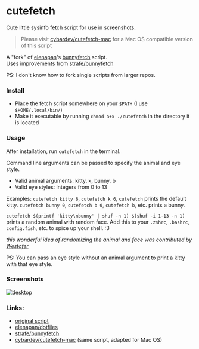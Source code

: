 # cutefetch
Cute little sysinfo fetch script for use in screenshots.

> Please visit [cybardev/cutefetch-mac](https://github.com/cybardev/cutefetch-mac/) for a Mac OS compatible version of this script

A "fork" of [elenapan](https://github.com/elenapan)'s [bunnyfetch](https://github.com/elenapan/dotfiles/blob/master/bin/bunnyfetch) script.  
Uses improvements from [strafe/bunnyfetch](https://github.com/strafe/bunnyfetch/)

PS: I don't know how to fork single scripts from larger repos.

### Install
- Place the fetch script somewhere on your `$PATH` (I use `$HOME/.local/bin/`)
- Make it executable by running `chmod a+x ./cutefetch` in the directory it is located

### Usage
After installation, run `cutefetch` in the terminal.

Command line arguments can be passed to specify the animal and eye style.
- Valid animal arguments: kitty, k, bunny, b
- Valid eye styles: integers from 0 to 13

Examples: `cutefetch kitty 6`, `cutefetch k 6`, `cutefetch` prints the default kitty.
`cutefetch bunny 0`, `cutefetch b 0`, `cutefetch b`, etc. prints a bunny.

`cutefetch $(printf 'kitty\nbunny' | shuf -n 1) $(shuf -i 1-13 -n 1)` prints a random animal with random face. Add this to your `.zshrc`, `.bashrc`, `config.fish`, etc. to spice up your shell. :3

*this wonderful idea of randomizing the animal and face was contributed by [Westofer](https://github.com/westofer)*

PS: You can pass an eye style without an animal argument to print a kitty with that eye style.

### Screenshots

![desktop](https://imgur.com/tX8Fqt4.png)

### Links:
- [original script](https://github.com/elenapan/dotfiles/blob/master/bin/bunnyfetch)
- [elenapan/dotfiles](https://github.com/elenapan/dotfiles/)
- [strafe/bunnyfetch](https://github.com/strafe/bunnyfetch/)
- [cybardev/cutefetch-mac](https://github.com/cybardev/cutefetch-mac/) (same script, adapted for Mac OS)

